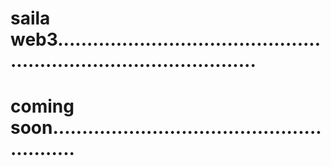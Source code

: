 # saila web3.......................................................................................
# coming soon.........................................................
